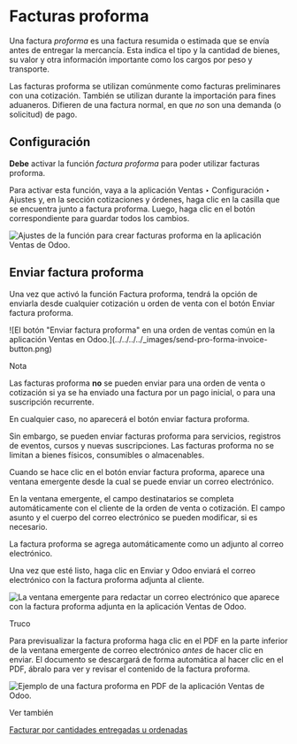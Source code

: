 # Facturas proforma

Una factura _proforma_ es una factura resumida o estimada que se envía antes
de entregar la mercancía. Esta indica el tipo y la cantidad de bienes, su
valor y otra información importante como los cargos por peso y transporte.

Las facturas proforma se utilizan comúnmente como facturas preliminares con
una cotización. También se utilizan durante la importación para fines
aduaneros. Difieren de una factura normal, en que _no_ son una demanda (o
solicitud) de pago.

## Configuración

**Debe** activar la función _factura proforma_ para poder utilizar facturas
proforma.

Para activar esta función, vaya a la aplicación Ventas ‣ Configuración ‣
Ajustes y, en la sección cotizaciones y órdenes, haga clic en la casilla que
se encuentra junto a factura proforma. Luego, haga clic en el botón
correspondiente para guardar todos los cambios.

![Ajustes de la función para crear facturas proforma en la aplicación Ventas
de Odoo.](../../../../_images/pro-forma-setting.png)

## Enviar factura proforma

Una vez que activó la función Factura proforma, tendrá la opción de enviarla
desde cualquier cotización u orden de venta con el botón Enviar factura
proforma.

![El botón "Enviar factura proforma" en una orden de ventas común en la
aplicación Ventas en Odoo.](../../../../_images/send-pro-forma-invoice-
button.png)

Nota

Las facturas proforma **no** se pueden enviar para una orden de venta o
cotización si ya se ha enviado una factura por un pago inicial, o para una
suscripción recurrente.

En cualquier caso, no aparecerá el botón enviar factura proforma.

Sin embargo, se pueden enviar facturas proforma para servicios, registros de
eventos, cursos y nuevas suscripciones. Las facturas proforma no se limitan a
bienes físicos, consumibles o almacenables.

Cuando se hace clic en el botón enviar factura proforma, aparece una ventana
emergente desde la cual se puede enviar un correo electrónico.

En la ventana emergente, el campo destinatarios se completa automáticamente
con el cliente de la orden de venta o cotización. El campo asunto y el cuerpo
del correo electrónico se pueden modificar, si es necesario.

La factura proforma se agrega automáticamente como un adjunto al correo
electrónico.

Una vez que esté listo, haga clic en Enviar y Odoo enviará el correo
electrónico con la factura proforma adjunta al cliente.

![La ventana emergente para redactar un correo electrónico que aparece con la
factura proforma adjunta en la aplicación Ventas de
Odoo.](../../../../_images/pro-forma-email-message-pop-up.png)

Truco

Para previsualizar la factura proforma haga clic en el PDF en la parte
inferior de la ventana emergente de correo electrónico _antes_ de hacer clic
en enviar. El documento se descargará de forma automática al hacer clic en el
PDF, ábralo para ver y revisar el contenido de la factura proforma.

![Ejemplo de una factura proforma en PDF de la aplicación Ventas de
Odoo.](../../../../_images/pro-forma-pdf.png)

Ver también

[Facturar por cantidades entregadas u ordenadas](invoicing_policy.html)

